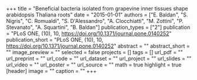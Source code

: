+++
title = "Beneficial bacteria isolated from grapevine inner tissues shape arabidopsis Thaliana roots"
date = "2015-01-01"
authors = ["E. Baldan", "S. Nigris", "C. Romualdi", "S. D'Alessandro", "A. Clocchiatti", "M. Zottini", "P. Stevanato", "A. Squartini", "B. Baldan"]
publication_types = ["2"]
publication = "PLoS ONE, (10), 10, https://doi.org/10.1371/journal.pone.0140252"
publication_short = "PLoS ONE, (10), 10, https://doi.org/10.1371/journal.pone.0140252"
abstract = ""
abstract_short = ""
image_preview = ""
selected = false
projects = []
tags = []
url_pdf = ""
url_preprint = ""
url_code = ""
url_dataset = ""
url_project = ""
url_slides = ""
url_video = ""
url_poster = ""
url_source = ""
math = true
highlight = true
[header]
image = ""
caption = ""
+++
